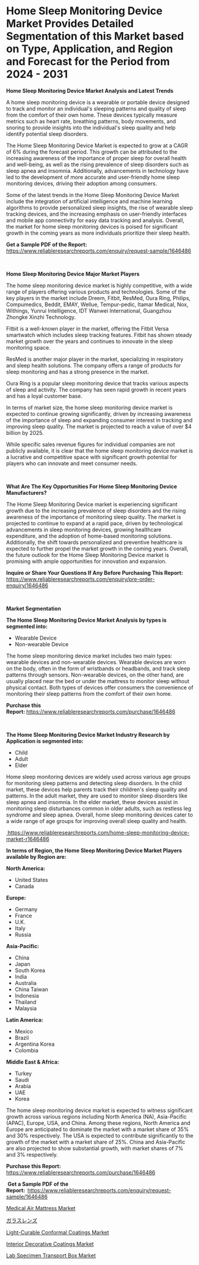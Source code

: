 <p><h1>Home Sleep Monitoring Device Market Provides Detailed Segmentation of this Market based on Type, Application, and Region and Forecast for the Period from 2024 - 2031</h1></p><p><strong>Home Sleep Monitoring Device Market Analysis and Latest Trends</strong></p>
<p><p>A home sleep monitoring device is a wearable or portable device designed to track and monitor an individual's sleeping patterns and quality of sleep from the comfort of their own home. These devices typically measure metrics such as heart rate, breathing patterns, body movements, and snoring to provide insights into the individual's sleep quality and help identify potential sleep disorders.</p><p>The Home Sleep Monitoring Device Market is expected to grow at a CAGR of 6% during the forecast period. This growth can be attributed to the increasing awareness of the importance of proper sleep for overall health and well-being, as well as the rising prevalence of sleep disorders such as sleep apnea and insomnia. Additionally, advancements in technology have led to the development of more accurate and user-friendly home sleep monitoring devices, driving their adoption among consumers.</p><p>Some of the latest trends in the Home Sleep Monitoring Device Market include the integration of artificial intelligence and machine learning algorithms to provide personalized sleep insights, the rise of wearable sleep tracking devices, and the increasing emphasis on user-friendly interfaces and mobile app connectivity for easy data tracking and analysis. Overall, the market for home sleep monitoring devices is poised for significant growth in the coming years as more individuals prioritize their sleep health.</p></p>
<p><strong>Get a Sample PDF of the Report:&nbsp;</strong> <a href="https://www.reliableresearchreports.com/enquiry/request-sample/1646486">https://www.reliableresearchreports.com/enquiry/request-sample/1646486</a></p>
<p>&nbsp;</p>
<p><strong>Home Sleep Monitoring Device Major Market Players</strong></p>
<p><p>The home sleep monitoring device market is highly competitive, with a wide range of players offering various products and technologies. Some of the key players in the market include Dreem, Fitbit, ResMed, Oura Ring, Philips, Compumedics, Beddit, EMAY, Wellue, Tempur-pedic, Itamar Medical, Nox, Withings, Yunrui Intelligence, IDT Wanwei International, Guangzhou Zhongke Xinzhi Technology.</p><p>Fitbit is a well-known player in the market, offering the Fitbit Versa smartwatch which includes sleep tracking features. Fitbit has shown steady market growth over the years and continues to innovate in the sleep monitoring space.</p><p>ResMed is another major player in the market, specializing in respiratory and sleep health solutions. The company offers a range of products for sleep monitoring and has a strong presence in the market.</p><p>Oura Ring is a popular sleep monitoring device that tracks various aspects of sleep and activity. The company has seen rapid growth in recent years and has a loyal customer base.</p><p>In terms of market size, the home sleep monitoring device market is expected to continue growing significantly, driven by increasing awareness of the importance of sleep and expanding consumer interest in tracking and improving sleep quality. The market is projected to reach a value of over $4 billion by 2025.</p><p>While specific sales revenue figures for individual companies are not publicly available, it is clear that the home sleep monitoring device market is a lucrative and competitive space with significant growth potential for players who can innovate and meet consumer needs.</p></p>
<p>&nbsp;</p>
<p><strong>What Are The Key Opportunities For Home Sleep Monitoring Device Manufacturers?</strong></p>
<p><p>The Home Sleep Monitoring Device market is experiencing significant growth due to the increasing prevalence of sleep disorders and the rising awareness of the importance of monitoring sleep quality. The market is projected to continue to expand at a rapid pace, driven by technological advancements in sleep monitoring devices, growing healthcare expenditure, and the adoption of home-based monitoring solutions. Additionally, the shift towards personalized and preventive healthcare is expected to further propel the market growth in the coming years. Overall, the future outlook for the Home Sleep Monitoring Device market is promising with ample opportunities for innovation and expansion.</p></p>
<p><strong>Inquire or Share Your Questions If Any Before Purchasing This Report:</strong> <a href="https://www.reliableresearchreports.com/enquiry/pre-order-enquiry/1646486">https://www.reliableresearchreports.com/enquiry/pre-order-enquiry/1646486</a></p>
<p>&nbsp;</p>
<p><strong>Market Segmentation</strong></p>
<p><strong>The Home Sleep Monitoring Device Market Analysis by types is segmented into:</strong></p>
<p><ul><li>Wearable Device</li><li>Non-wearable Device</li></ul></p>
<p><p>The home sleep monitoring device market includes two main types: wearable devices and non-wearable devices. Wearable devices are worn on the body, often in the form of wristbands or headbands, and track sleep patterns through sensors. Non-wearable devices, on the other hand, are usually placed near the bed or under the mattress to monitor sleep without physical contact. Both types of devices offer consumers the convenience of monitoring their sleep patterns from the comfort of their own home.</p></p>
<p><strong>Purchase this Report:&nbsp;</strong><a href="https://www.reliableresearchreports.com/purchase/1646486">https://www.reliableresearchreports.com/purchase/1646486</a></p>
<p>&nbsp;</p>
<p><strong>The Home Sleep Monitoring Device Market Industry Research by Application is segmented into:</strong></p>
<p><ul><li>Child</li><li>Adult</li><li>Elder</li></ul></p>
<p><p>Home sleep monitoring devices are widely used across various age groups for monitoring sleep patterns and detecting sleep disorders. In the child market, these devices help parents track their children's sleep quality and patterns. In the adult market, they are used to monitor sleep disorders like sleep apnea and insomnia. In the elder market, these devices assist in monitoring sleep disturbances common in older adults, such as restless leg syndrome and sleep apnea. Overall, home sleep monitoring devices cater to a wide range of age groups for improving overall sleep quality and health.</p></p>
<p><a href="https://www.reliableresearchreports.com/home-sleep-monitoring-device-market-r1646486">&nbsp;https://www.reliableresearchreports.com/home-sleep-monitoring-device-market-r1646486</a></p>
<p><strong>In terms of Region, the Home Sleep Monitoring Device Market Players available by Region are:</strong></p>
<p>
    <p> <strong> North America: </strong>
        <ul>
            <li>United States</li>
            <li>Canada</li>
        </ul>
        </p> 
    <p> <strong> Europe: </strong>
        <ul>
            <li>Germany</li>
            <li>France</li>
            <li>U.K.</li>
            <li>Italy</li>
            <li>Russia</li>
        </ul>
        </p> 
    <p> <strong> Asia-Pacific: </strong>
        <ul>
            <li>China</li>
            <li>Japan</li>
            <li>South Korea</li>
            <li>India</li>
            <li>Australia</li>
            <li>China Taiwan</li>
            <li>Indonesia</li>
            <li>Thailand</li>
            <li>Malaysia</li>
        </ul>
        </p> 
    <p> <strong> Latin America: </strong>
        <ul>
            <li>Mexico</li>
            <li>Brazil</li>
            <li>Argentina Korea</li>
            <li>Colombia</li>
        </ul>
        </p> 
    <p> <strong> Middle East & Africa: </strong>
        <ul>
            <li>Turkey</li>
            <li>Saudi</li>
            <li>Arabia</li>
            <li>UAE</li>
            <li>Korea</li>
        </ul>
    </p>
    </p>
<p><p>The home sleep monitoring device market is expected to witness significant growth across various regions including North America (NA), Asia-Pacific (APAC), Europe, USA, and China. Among these regions, North America and Europe are anticipated to dominate the market with a market share of 35% and 30% respectively. The USA is expected to contribute significantly to the growth of the market with a market share of 25%. China and Asia-Pacific are also projected to show substantial growth, with market shares of 7% and 3% respectively.</p></p>
<p><strong>Purchase this Report: </strong><a href="https://www.reliableresearchreports.com/purchase/1646486">https://www.reliableresearchreports.com/purchase/1646486</a></p>
<p>&nbsp;<strong>Get a Sample PDF of the Report:&nbsp;&nbsp;</strong><a href="https://www.reliableresearchreports.com/enquiry/request-sample/1646486">https://www.reliableresearchreports.com/enquiry/request-sample/1646486</a></p>
<p><strong></strong></p>
<p><p><a href="https://github.com/nicholepatriciadoylenwnrjr0/Market-Research-Report-List-2/blob/main/medical-air-mattress-market.md">Medical Air Mattress Market</a></p><p><a href="https://github.com/nemesis2824/Market-Research-Report-List-1/blob/main/881508951395.md">ガラスレンズ</a></p><p><a href="https://issuu.com/reportprime-2/docs/light-curable-conformal-coatings-market-size-2030.">Light-Curable Conformal Coatings Market</a></p><p><a href="https://issuu.com/reportprime-2/docs/interior-decorative-coatings-market-size-2030.pptx">Interior Decorative Coatings Market</a></p><p><a href="https://github.com/gamblestampleyjenny50m5sl6/Market-Research-Report-List-2/blob/main/lab-specimen-transport-box-market.md">Lab Specimen Transport Box Market</a></p></p>